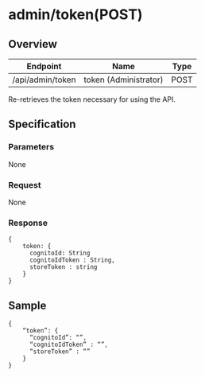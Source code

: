 # admin/token\(POST\)

## Overview

| Endpoint | Name |Type |
| --- | --- | --- |
| /api/admin/token | token (Administrator) | POST |

Re-retrieves the token necessary for using the API.

## Specification

### Parameters

None

### Request

None

### Response

```text
{
    token: {
      cognitoId: String
      cognitoIdToken : String,
      storeToken : string
    }
}
```

## Sample

```text
{
    “token”: {
      “cognitoId”: “”,
      “cognitoIdToken” : “”,
      “storeToken” : “”
    }
}
```